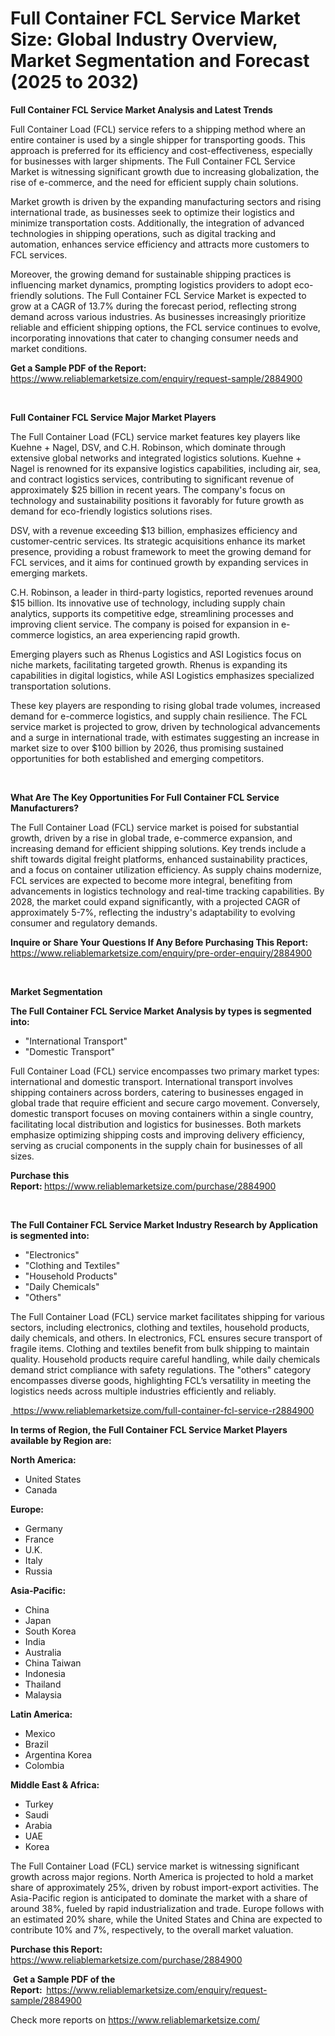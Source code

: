 <p><h1>Full Container FCL Service Market Size: Global Industry Overview, Market Segmentation and Forecast (2025 to 2032)</h1></p><p><strong>Full Container FCL Service Market Analysis and Latest Trends</strong></p>
<p><p>Full Container Load (FCL) service refers to a shipping method where an entire container is used by a single shipper for transporting goods. This approach is preferred for its efficiency and cost-effectiveness, especially for businesses with larger shipments. The Full Container FCL Service Market is witnessing significant growth due to increasing globalization, the rise of e-commerce, and the need for efficient supply chain solutions.</p><p>Market growth is driven by the expanding manufacturing sectors and rising international trade, as businesses seek to optimize their logistics and minimize transportation costs. Additionally, the integration of advanced technologies in shipping operations, such as digital tracking and automation, enhances service efficiency and attracts more customers to FCL services.</p><p>Moreover, the growing demand for sustainable shipping practices is influencing market dynamics, prompting logistics providers to adopt eco-friendly solutions. The Full Container FCL Service Market is expected to grow at a CAGR of 13.7% during the forecast period, reflecting strong demand across various industries. As businesses increasingly prioritize reliable and efficient shipping options, the FCL service continues to evolve, incorporating innovations that cater to changing consumer needs and market conditions.</p></p>
<p><strong>Get a Sample PDF of the Report:&nbsp;</strong> <a href="https://www.reliablemarketsize.com/enquiry/request-sample/2884900?utm_campaign=2447&utm_medium=2&utm_source=Github&utm_content=ia&utm_term=13032025&utm_id=full-container-fcl-service">https://www.reliablemarketsize.com/enquiry/request-sample/2884900</a></p>
<p>&nbsp;</p>
<p><strong>Full Container FCL Service Major Market Players</strong></p>
<p><p>The Full Container Load (FCL) service market features key players like Kuehne + Nagel, DSV, and C.H. Robinson, which dominate through extensive global networks and integrated logistics solutions. Kuehne + Nagel is renowned for its expansive logistics capabilities, including air, sea, and contract logistics services, contributing to significant revenue of approximately $25 billion in recent years. The company's focus on technology and sustainability positions it favorably for future growth as demand for eco-friendly logistics solutions rises.</p><p>DSV, with a revenue exceeding $13 billion, emphasizes efficiency and customer-centric services. Its strategic acquisitions enhance its market presence, providing a robust framework to meet the growing demand for FCL services, and it aims for continued growth by expanding services in emerging markets.</p><p>C.H. Robinson, a leader in third-party logistics, reported revenues around $15 billion. Its innovative use of technology, including supply chain analytics, supports its competitive edge, streamlining processes and improving client service. The company is poised for expansion in e-commerce logistics, an area experiencing rapid growth.</p><p>Emerging players such as Rhenus Logistics and ASI Logistics focus on niche markets, facilitating targeted growth. Rhenus is expanding its capabilities in digital logistics, while ASI Logistics emphasizes specialized transportation solutions.</p><p>These key players are responding to rising global trade volumes, increased demand for e-commerce logistics, and supply chain resilience. The FCL service market is projected to grow, driven by technological advancements and a surge in international trade, with estimates suggesting an increase in market size to over $100 billion by 2026, thus promising sustained opportunities for both established and emerging competitors.</p></p>
<p>&nbsp;</p>
<p><strong>What Are The Key Opportunities For Full Container FCL Service Manufacturers?</strong></p>
<p><p>The Full Container Load (FCL) service market is poised for substantial growth, driven by a rise in global trade, e-commerce expansion, and increasing demand for efficient shipping solutions. Key trends include a shift towards digital freight platforms, enhanced sustainability practices, and a focus on container utilization efficiency. As supply chains modernize, FCL services are expected to become more integral, benefiting from advancements in logistics technology and real-time tracking capabilities. By 2028, the market could expand significantly, with a projected CAGR of approximately 5-7%, reflecting the industry's adaptability to evolving consumer and regulatory demands.</p></p>
<p><strong>Inquire or Share Your Questions If Any Before Purchasing This Report:</strong> <a href="https://www.reliablemarketsize.com/enquiry/pre-order-enquiry/2884900?utm_campaign=2447&utm_medium=2&utm_source=Github&utm_content=ia&utm_term=13032025&utm_id=full-container-fcl-service">https://www.reliablemarketsize.com/enquiry/pre-order-enquiry/2884900</a></p>
<p>&nbsp;</p>
<p><strong>Market Segmentation</strong></p>
<p><strong>The Full Container FCL Service Market Analysis by types is segmented into:</strong></p>
<p><ul><li>"International Transport"</li><li>"Domestic Transport"</li></ul></p>
<p><p>Full Container Load (FCL) service encompasses two primary market types: international and domestic transport. International transport involves shipping containers across borders, catering to businesses engaged in global trade that require efficient and secure cargo movement. Conversely, domestic transport focuses on moving containers within a single country, facilitating local distribution and logistics for businesses. Both markets emphasize optimizing shipping costs and improving delivery efficiency, serving as crucial components in the supply chain for businesses of all sizes.</p></p>
<p><strong>Purchase this Report:&nbsp;</strong><a href="https://www.reliablemarketsize.com/purchase/2884900?utm_campaign=2447&utm_medium=2&utm_source=Github&utm_content=ia&utm_term=13032025&utm_id=full-container-fcl-service">https://www.reliablemarketsize.com/purchase/2884900</a></p>
<p>&nbsp;</p>
<p><strong>The Full Container FCL Service Market Industry Research by Application is segmented into:</strong></p>
<p><ul><li>"Electronics"</li><li>"Clothing and Textiles"</li><li>"Household Products"</li><li>"Daily Chemicals"</li><li>"Others"</li></ul></p>
<p><p>The Full Container Load (FCL) service market facilitates shipping for various sectors, including electronics, clothing and textiles, household products, daily chemicals, and others. In electronics, FCL ensures secure transport of fragile items. Clothing and textiles benefit from bulk shipping to maintain quality. Household products require careful handling, while daily chemicals demand strict compliance with safety regulations. The "others" category encompasses diverse goods, highlighting FCL’s versatility in meeting the logistics needs across multiple industries efficiently and reliably.</p></p>
<p><a href="https://www.reliablemarketsize.com/full-container-fcl-service-r2884900?utm_campaign=2447&utm_medium=2&utm_source=Github&utm_content=ia&utm_term=13032025&utm_id=full-container-fcl-service">&nbsp;https://www.reliablemarketsize.com/full-container-fcl-service-r2884900</a></p>
<p><strong>In terms of Region, the Full Container FCL Service Market Players available by Region are:</strong></p>
<p>
    <p> <strong> North America: </strong>
        <ul>
            <li>United States</li>
            <li>Canada</li>
        </ul>
        </p> 
    <p> <strong> Europe: </strong>
        <ul>
            <li>Germany</li>
            <li>France</li>
            <li>U.K.</li>
            <li>Italy</li>
            <li>Russia</li>
        </ul>
        </p> 
    <p> <strong> Asia-Pacific: </strong>
        <ul>
            <li>China</li>
            <li>Japan</li>
            <li>South Korea</li>
            <li>India</li>
            <li>Australia</li>
            <li>China Taiwan</li>
            <li>Indonesia</li>
            <li>Thailand</li>
            <li>Malaysia</li>
        </ul>
        </p> 
    <p> <strong> Latin America: </strong>
        <ul>
            <li>Mexico</li>
            <li>Brazil</li>
            <li>Argentina Korea</li>
            <li>Colombia</li>
        </ul>
        </p> 
    <p> <strong> Middle East & Africa: </strong>
        <ul>
            <li>Turkey</li>
            <li>Saudi</li>
            <li>Arabia</li>
            <li>UAE</li>
            <li>Korea</li>
        </ul>
    </p>
    </p>
<p><p>The Full Container Load (FCL) service market is witnessing significant growth across major regions. North America is projected to hold a market share of approximately 25%, driven by robust import-export activities. The Asia-Pacific region is anticipated to dominate the market with a share of around 38%, fueled by rapid industrialization and trade. Europe follows with an estimated 20% share, while the United States and China are expected to contribute 10% and 7%, respectively, to the overall market valuation.</p></p>
<p><strong>Purchase this Report: </strong><a href="https://www.reliablemarketsize.com/purchase/2884900?utm_campaign=2447&utm_medium=2&utm_source=Github&utm_content=ia&utm_term=13032025&utm_id=full-container-fcl-service">https://www.reliablemarketsize.com/purchase/2884900</a></p>
<p>&nbsp;<strong>Get a Sample PDF of the Report:&nbsp;&nbsp;</strong><a href="https://www.reliablemarketsize.com/enquiry/request-sample/2884900?utm_campaign=2447&utm_medium=2&utm_source=Github&utm_content=ia&utm_term=13032025&utm_id=full-container-fcl-service">https://www.reliablemarketsize.com/enquiry/request-sample/2884900</a></p>
<p><strong></strong></p>
<p>Check more reports on <a href="https://www.reliablemarketsize.com/?utm_campaign=2447&utm_medium=2&utm_source=Github&utm_content=ia&utm_term=13032025&utm_id=full-container-fcl-service">https://www.reliablemarketsize.com/</a></p>